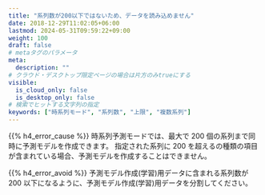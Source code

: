 ```yaml
---
title: "系列数が200以下ではないため、データを読み込めません"
date: 2018-12-29T11:02:05+06:00
lastmod: 2024-05-31T09:59:22+09:00
weight: 100
draft: false
# metaタグのパラメータ
meta:
  description: ""
# クラウド・デスクトップ限定ページの場合は片方のみtrueにする
visible:
  is_cloud_only: false
  is_desktop_only: false
# 検索でヒットする文字列の指定
keywords: ["時系列モード", "系列数", "上限", "複数系列"]
---
```


{{% h4_error_cause %}}
時系列予測モードでは、最大で 200 個の系列まで同時に予測モデルを作成できます。
指定された系列に 200 を超えるの種類の項目が含まれている場合、予測モデルを作成することはできません。

{{% h4_error_avoid %}}
予測モデル作成(学習)用データに含まれる系列数が 200 以下になるように、予測モデル作成(学習)用データを分割してください。
